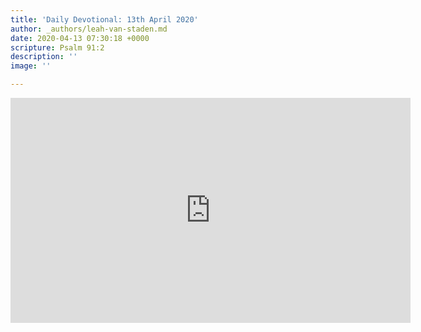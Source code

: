 ```yaml
---
title: 'Daily Devotional: 13th April 2020'
author: _authors/leah-van-staden.md
date: 2020-04-13 07:30:18 +0000
scripture: Psalm 91:2
description: ''
image: ''

---
```

<iframe src="https://player.vimeo.com/video/406885271" width="640" height="360" frameborder="0" allow="autoplay; fullscreen" allowfullscreen></iframe>